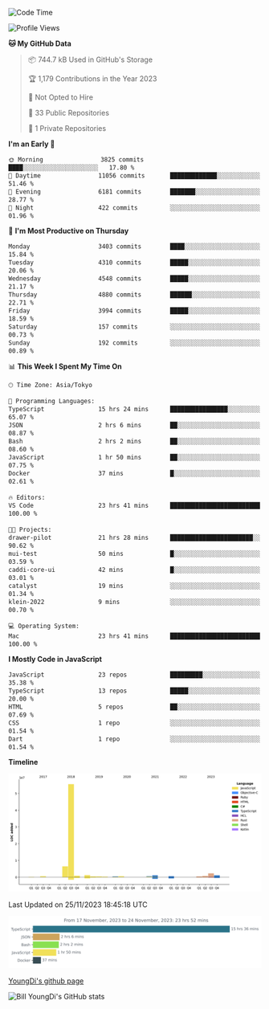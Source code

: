 <!--START_SECTION:waka-->
![Code Time](http://img.shields.io/badge/Code%20Time-199%20hrs%2030%20mins-blue)

![Profile Views](http://img.shields.io/badge/Profile%20Views-0-blue)

**🐱 My GitHub Data** 

> 📦 744.7 kB Used in GitHub's Storage 
 > 
> 🏆 1,179 Contributions in the Year 2023
 > 
> 🚫 Not Opted to Hire
 > 
> 📜 33 Public Repositories 
 > 
> 🔑 1 Private Repositories 
 > 
**I'm an Early 🐤** 

```text
🌞 Morning                3825 commits        ████░░░░░░░░░░░░░░░░░░░░░   17.80 % 
🌆 Daytime                11056 commits       █████████████░░░░░░░░░░░░   51.46 % 
🌃 Evening                6181 commits        ███████░░░░░░░░░░░░░░░░░░   28.77 % 
🌙 Night                  422 commits         ░░░░░░░░░░░░░░░░░░░░░░░░░   01.96 % 
```
📅 **I'm Most Productive on Thursday** 

```text
Monday                   3403 commits        ████░░░░░░░░░░░░░░░░░░░░░   15.84 % 
Tuesday                  4310 commits        █████░░░░░░░░░░░░░░░░░░░░   20.06 % 
Wednesday                4548 commits        █████░░░░░░░░░░░░░░░░░░░░   21.17 % 
Thursday                 4880 commits        ██████░░░░░░░░░░░░░░░░░░░   22.71 % 
Friday                   3994 commits        █████░░░░░░░░░░░░░░░░░░░░   18.59 % 
Saturday                 157 commits         ░░░░░░░░░░░░░░░░░░░░░░░░░   00.73 % 
Sunday                   192 commits         ░░░░░░░░░░░░░░░░░░░░░░░░░   00.89 % 
```


📊 **This Week I Spent My Time On** 

```text
🕑︎ Time Zone: Asia/Tokyo

💬 Programming Languages: 
TypeScript               15 hrs 24 mins      ████████████████░░░░░░░░░   65.07 % 
JSON                     2 hrs 6 mins        ██░░░░░░░░░░░░░░░░░░░░░░░   08.87 % 
Bash                     2 hrs 2 mins        ██░░░░░░░░░░░░░░░░░░░░░░░   08.60 % 
JavaScript               1 hr 50 mins        ██░░░░░░░░░░░░░░░░░░░░░░░   07.75 % 
Docker                   37 mins             █░░░░░░░░░░░░░░░░░░░░░░░░   02.61 % 

🔥 Editors: 
VS Code                  23 hrs 41 mins      █████████████████████████   100.00 % 

🐱‍💻 Projects: 
drawer-pilot             21 hrs 28 mins      ███████████████████████░░   90.62 % 
mui-test                 50 mins             █░░░░░░░░░░░░░░░░░░░░░░░░   03.59 % 
caddi-core-ui            42 mins             █░░░░░░░░░░░░░░░░░░░░░░░░   03.01 % 
catalyst                 19 mins             ░░░░░░░░░░░░░░░░░░░░░░░░░   01.34 % 
klein-2022               9 mins              ░░░░░░░░░░░░░░░░░░░░░░░░░   00.70 % 

💻 Operating System: 
Mac                      23 hrs 41 mins      █████████████████████████   100.00 % 
```

**I Mostly Code in JavaScript** 

```text
JavaScript               23 repos            █████████░░░░░░░░░░░░░░░░   35.38 % 
TypeScript               13 repos            █████░░░░░░░░░░░░░░░░░░░░   20.00 % 
HTML                     5 repos             ██░░░░░░░░░░░░░░░░░░░░░░░   07.69 % 
CSS                      1 repo              ░░░░░░░░░░░░░░░░░░░░░░░░░   01.54 % 
Dart                     1 repo              ░░░░░░░░░░░░░░░░░░░░░░░░░   01.54 % 
```



**Timeline**

![Lines of Code chart](https://raw.githubusercontent.com/Youngdi/Youngdi/master/assets/bar_graph.png)


 Last Updated on 25/11/2023 18:45:18 UTC
<!--END_SECTION:waka-->

![wakatime](./images/stat.svg)

[YoungDi's github page](https://youngdi.github.io)

![Bill YoungDi's GitHub stats](https://github-readme-stats.vercel.app/api?username=youngdi&count_private=true&show_icons=true)
